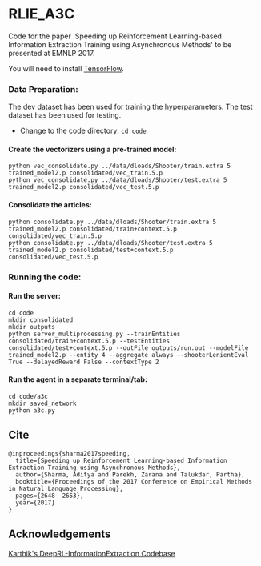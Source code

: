 # RLIE_A3C
Code for the paper 'Speeding up Reinforcement Learning-based Information Extraction Training using Asynchronous Methods' to be presented at EMNLP 2017.

You will need to install [TensorFlow](https://www.tensorflow.org/).

### Data Preparation:

The dev dataset has been used for training the hyperparameters. The test dataset has been used for testing.
* Change to the code directory: `cd code`

#### Create the vectorizers using a pre-trained model:
`python vec_consolidate.py ../data/dloads/Shooter/train.extra 5 trained_model2.p consolidated/vec_train.5.p`<br>
`python vec_consolidate.py ../data/dloads/Shooter/test.extra 5 trained_model2.p consolidated/vec_test.5.p`

#### Consolidate the articles:
`python consolidate.py ../data/dloads/Shooter/train.extra 5 trained_model2.p consolidated/train+context.5.p consolidated/vec_train.5.p`<br>
`python consolidate.py ../data/dloads/Shooter/test.extra 5 trained_model2.p consolidated/test+context.5.p consolidated/vec_test.5.p`


### Running the code:

#### Run the server:
`cd code`<br>
`mkdir consolidated`<br>
`mkdir outputs`<br>
`python server_multiprocessing.py --trainEntities consolidated/train+context.5.p --testEntities consolidated/test+context.5.p --outFile outputs/run.out --modelFile trained_model2.p --entity 4 --aggregate always --shooterLenientEval True --delayedReward False --contextType 2`

#### Run the agent in a separate terminal/tab:
`cd code/a3c`<br>
`mkdir saved_network`<br>
`python a3c.py`


## Cite
```
@inproceedings{sharma2017speeding,
  title={Speeding up Reinforcement Learning-based Information Extraction Training using Asynchronous Methods},
  author={Sharma, Aditya and Parekh, Zarana and Talukdar, Partha},
  booktitle={Proceedings of the 2017 Conference on Empirical Methods in Natural Language Processing},
  pages={2648--2653},
  year={2017}
}
```



## Acknowledgements

[Karthik's DeepRL-InformationExtraction Codebase](https://github.com/karthikncode/DeepRL-InformationExtraction)
